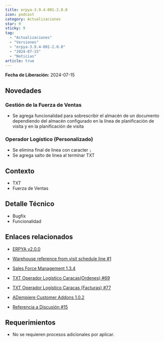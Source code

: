 ```yaml
---
title: erpya-3.9.4-001-2.0.0
icon: podcast
category: Actualizaciones
star: 9
sticky: 9
tag:
  - "Actualizaciones"
  - "Versiones"
  - "erpya-3.9.4-001-2.0.0"
  - "2024-07-15"
  - "Noticias"
article: true
---
```


**Fecha de Liberación:** 2024-07-15

## Novedades

### Gestión de la Fuerza de Ventas

- Se agrega funcionalidad para sobrescribir el almacén de un documento dependiendo del almacén configurado en la línea de planificación de visita y en la planificación de visita

### Operador Logístico (Personalizado)

- Se elimina final de linea con caracter `;`
- Se agrega salto de linea al terminar TXT

## Contexto

- TXT
- Fuerza de Ventas

## Detalle Técnico

- Bugfix
- Funcionalidad

## Enlaces relacionados

- [ERPYA v2.0.0](https://github.com/erpya/adempiere_patch_zk/releases/tag/2.0.0)

- [Warehouse reference from visit schedule line #1](https://github.com/erpya/sales-force-management/issues/1)

- [Sales Force Management 1.3.4](https://github.com/erpya/sales-force-management/releases/tag/1.3.4)

- [TXT Operador Logístico Caracas(Ordenes) #69](https://github.com/erpcya/Control-NATULAC/issues/69)

- [TXT Operador Logístico Caracas (Facturas) #77](https://github.com/erpcya/Control-NATULAC/issues/77)

- [ADempiere Customer Addons 1.0.2](https://github.com/erpya/adempiere-customer-addons/releases/tag/1.0.2)

- [Referencia a Discusión #15](https://github.com/erpya/adempiere_patch_zk/discussions/15)

## Requerimientos

- No se requieren procesos adicionales por aplicar.
